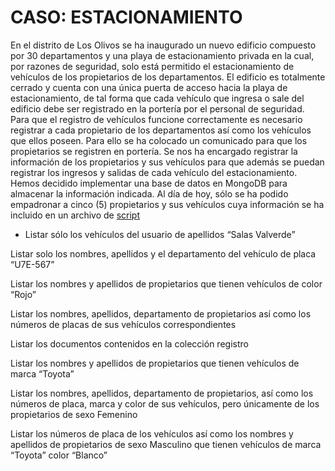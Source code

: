 # CASO: ESTACIONAMIENTO
En el distrito de Los Olivos se ha inaugurado un nuevo edificio compuesto por 30 departamentos y una playa de estacionamiento privada en la cual, por razones de seguridad, solo está permitido el estacionamiento de vehículos de los propietarios de los departamentos. El edificio es totalmente cerrado y cuenta con una única puerta de acceso hacia la playa de estacionamiento, de tal forma que cada vehículo que ingresa o sale del edificio debe ser registrado en la portería por el personal de seguridad.
Para que el registro de vehículos funcione correctamente es necesario registrar a cada propietario de los departamentos así como los vehículos que ellos poseen. Para ello se ha colocado un comunicado para que los propietarios se registren en portería.
Se nos ha encargado registrar la información de los propietarios y sus vehículos para que además se puedan registrar los ingresos y salidas de cada vehículo del estacionamiento.
Hemos decidido implementar una base de datos en MongoDB para almacenar la información indicada.
Al día de hoy, sólo se ha podido empadronar a cinco (5) propietarios y sus vehículos cuya información se ha incluido en un archivo de [script](caso.js)

- Listar sólo los vehículos del usuario de apellidos “Salas Valverde”

Listar solo los nombres, apellidos y el departamento del vehículo de placa “U7E-567”

Listar los nombres y apellidos de propietarios que tienen vehículos de color “Rojo”

Listar los nombres, apellidos, departamento de propietarios así como los números de placas de sus vehículos correspondientes

Listar los documentos contenidos en la colección registro

Listar  los nombres y apellidos de propietarios que tienen vehículos de marca “Toyota”

Listar  los nombres, apellidos, departamento de propietarios, así como los números de placa, marca y color de sus vehículos, pero únicamente de los propietarios de sexo Femenino

Listar  los números de placa de los vehículos así como los nombres y apellidos de propietarios de sexo Masculino que tienen vehículos de marca “Toyota” color “Blanco”
